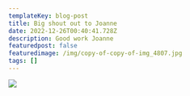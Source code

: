 ```yaml
---
templateKey: blog-post
title: Big shout out to Joanne
date: 2022-12-26T00:40:41.728Z
description: Good work Joanne
featuredpost: false
featuredimage: /img/copy-of-copy-of-img_4807.jpg
tags: []
---
```

![](/img/copy-of-copy-of-img_4807.jpg)